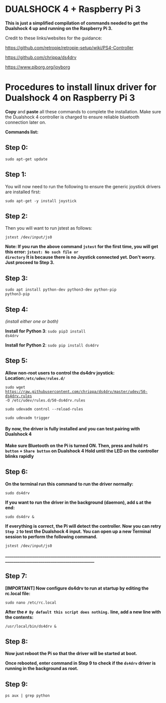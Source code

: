 # DUALSHOCK 4 + Raspberry Pi 3

<b>This is just a simplified compilation of commands needed to get the Dualshock 4 up and running on the Raspberry Pi 3.</b>

Credit to these links/websites for the guidance:

https://github.com/retropie/retropie-setup/wiki/PS4-Controller

https://github.com/chrippa/ds4drv

https://www.piborg.org/joyborg

<h1>Procedures to install linux driver for Dualshock 4 on Raspberry Pi 3</h1>

<b>Copy</b> and <b>paste</b> all these commands to complete the installation.
Make sure the Dualshock 4 controller is charged to ensure reliable bluetooth connection later on.

<b>Commands list:</b>

<h2>Step 0:</h2> 

<code>sudo apt-get update</code>

<h2>Step 1:</h2> 

You will now need to run the following to ensure the generic joystick drivers are installed first:

<code>sudo apt-get -y install joystick</code>

<h2>Step 2:</h2> 

Then you will want to run jstest as follows:

<code>jstest /dev/input/js0</code>

<b>Note: If you run the above command <code>jstest</code> for the first time, you will get this error: <code>jstest: No such file or directory</code> It is because there is no Joystick connected yet. Don't worry. Just proceed to Step 3.</b>

<h2>Step 3:</h2> 

<code>sudo apt install python-dev python3-dev python-pip python3-pip</code>

<h2>Step 4:</h2> 

<i>(install either one or both)</i> 

<b>Install for Python 3</b>:
<code>sudo pip3 install ds4drv</code>

<b>Install for Python 2</b>:
<code>sudo pip install ds4drv</code>

<h2>Step 5:</h2>  

<b>Allow non-root users to control the ds4drv joystick: Location:<code>/etc/udev/rules.d/</code></b>

<code>sudo wget https://raw.githubusercontent.com/chrippa/ds4drv/master/udev/50-ds4drv.rules -O /etc/udev/rules.d/50-ds4drv.rules</code>

<code>sudo udevadm control --reload-rules</code>

<code>sudo udevadm trigger</code>


<h4>By now, the driver is fully installed and you can test pairing with Dualshock 4</h4>

<h4>Make sure Bluetooth on the Pi is turned ON. Then, press and hold <code>PS button</code> + <code>Share button</code> on Dualshock 4
Hold until the LED on the controller blinks rapidly</h4>

<h2>Step 6:</h2> 

<b>On the terminal run this command to run the driver normally:</b>

<code>sudo ds4drv</code>

<b>If you want to run the driver in the background (daemon), add <code>&</code> at the end:</b>

<code>sudo ds4drv &</code>

<b>If everything is correct, the Pi will detect the controller. Now you can retry <code>Step 2</code> to test the Dualshock 4 input. You can open up a new Terminal session to perform the following command.</b>

<code>jstest /dev/input/js0</code>

<b>______________________________________________________________________________________________________________________</b>

<h2>Step 7:</h2> 

<b>[IMPORTANT] Now configure ds4drv to run at startup by editing the rc.local file:</b>

<code>sudo nano /etc/rc.local</code>

<b>After the <code># By default this script does nothing.</code> line, add a new line with the contents:</b>

<code>/usr/local/bin/ds4drv &</code>

<h2>Step 8:</h2> 

<b>Now just reboot the Pi so that the driver will be started at boot.</b>

<b>Once rebooted, enter command in Step 9 to check if the <code>ds4drv</code> driver is running in the background as root.</b>

<h2>Step 9:</h2> 

<code>ps aux | grep python</code>
